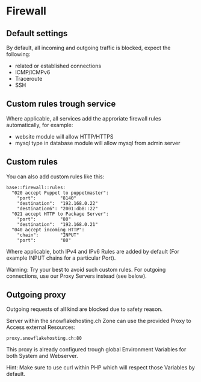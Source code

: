 # Firewall

## Default settings

By default, all incoming and outgoing traffic is blocked, expect the following:

 * related or established connections
 * ICMP/ICMPv6
 * Traceroute
 * SSH


## Custom rules trough service

Where applicable, all services add the approriate firewall rules automatically, for example:

 * website module will allow HTTP/HTTPS
 * mysql type in database module will allow mysql from admin server


## Custom rules

You can also add custom rules like this:

```
base::firewall::rules:
  "020 accept Puppet to puppetmaster":
    "port":         "8140"
    "destination":  "192.168.0.22"
    "destination6": "2001:db8::22"
  "021 accept HTTP to Package Server":
    "port":         "80"
    "destination":  "192.168.0.21"
  "040 accept incoming HTTP":
    "chain":        "INPUT"
    "port":         "80"
```

Where applicable, both IPv4 and IPv6 Rules are added by default (For example INPUT chains for a particular Port).

Warning: Try your best to avoid such custom rules. For outgoing connections, use our Proxy Servers instead (see below).


## Outgoing proxy

Outgoing requests of all kind are blocked due to safety reason.

Server within the snowflakehosting.ch Zone can use the provided Proxy to Access external Resources:

```
proxy.snowflakehosting.ch:80
```

This proxy is already configured trough global Environment Variables for both System and Webserver.

Hint: Make sure to use curl within PHP which will respect those Variables by default.

